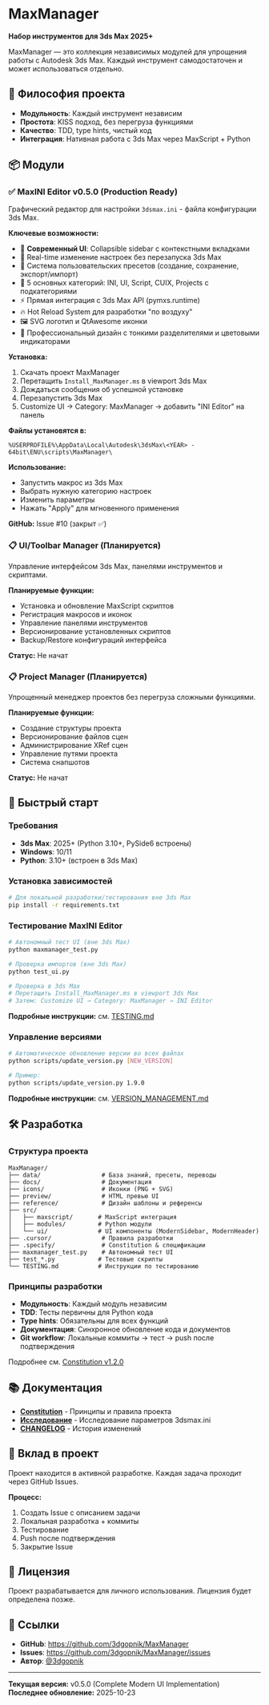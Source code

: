 # MaxManager

**Набор инструментов для 3ds Max 2025+**

MaxManager — это коллекция независимых модулей для упрощения работы с Autodesk 3ds Max. Каждый инструмент самодостаточен и может использоваться отдельно.

## 🎯 Философия проекта

- **Модульность**: Каждый инструмент независим
- **Простота**: KISS подход, без перегруза функциями
- **Качество**: TDD, type hints, чистый код
- **Интеграция**: Нативная работа с 3ds Max через MaxScript + Python

## 📦 Модули

### ✅ MaxINI Editor v0.5.0 (Production Ready)

Графический редактор для настройки `3dsmax.ini` - файла конфигурации 3ds Max.

**Ключевые возможности:**
- 🎨 **Современный UI**: Collapsible sidebar с контекстными вкладками
- 🔧 Real-time изменение настроек без перезапуска 3ds Max
- 💾 Система пользовательских пресетов (создание, сохранение, экспорт/импорт)
- 🎯 5 основных категорий: INI, UI, Script, CUIX, Projects с подкатегориями
- ⚡ Прямая интеграция с 3ds Max API (pymxs.runtime)
- 🔥 Hot Reload System для разработки "по воздуху"
- 🖼️ SVG логотип и QtAwesome иконки
- 🎨 Профессиональный дизайн с тонкими разделителями и цветовыми индикаторами

**Установка:**
1. Скачать проект MaxManager
2. Перетащить `Install_MaxManager.ms` в viewport 3ds Max
3. Дождаться сообщения об успешной установке
4. Перезапустить 3ds Max
5. Customize UI → Category: MaxManager → добавить "INI Editor" на панель

**Файлы установятся в:**
```
%USERPROFILE%\AppData\Local\Autodesk\3dsMax\<YEAR> - 64bit\ENU\scripts\MaxManager\
```

**Использование:**
- Запустить макрос из 3ds Max
- Выбрать нужную категорию настроек
- Изменить параметры
- Нажать "Apply" для мгновенного применения

**GitHub:** Issue #10 (закрыт ✅)

### 📋 UI/Toolbar Manager (Планируется)

Управление интерфейсом 3ds Max, панелями инструментов и скриптами.

**Планируемые функции:**
- Установка и обновление MaxScript скриптов
- Регистрация макросов и иконок
- Управление панелями инструментов
- Версионирование установленных скриптов
- Backup/Restore конфигураций интерфейса

**Статус:** Не начат

### 📋 Project Manager (Планируется)

Упрощенный менеджер проектов без перегруза сложными функциями.

**Планируемые функции:**
- Создание структуры проекта
- Версионирование файлов сцен
- Администрирование XRef сцен
- Управление путями проекта
- Система снапшотов

**Статус:** Не начат

## 🚀 Быстрый старт

### Требования

- **3ds Max**: 2025+ (Python 3.10+, PySide6 встроены)
- **Windows**: 10/11
- **Python**: 3.10+ (встроен в 3ds Max)

### Установка зависимостей

```bash
# Для локальной разработки/тестирования вне 3ds Max
pip install -r requirements.txt
```

### Тестирование MaxINI Editor

```bash
# Автономный тест UI (вне 3ds Max)
python maxmanager_test.py

# Проверка импортов (вне 3ds Max)
python test_ui.py

# Проверка в 3ds Max
# Перетащить Install_MaxManager.ms в viewport 3ds Max
# Затем: Customize UI → Category: MaxManager → INI Editor
```

**Подробные инструкции:** см. [TESTING.md](./TESTING.md)

### Управление версиями

```bash
# Автоматическое обновление версии во всех файлах
python scripts/update_version.py [NEW_VERSION]

# Пример:
python scripts/update_version.py 1.9.0
```

**Подробные инструкции:** см. [VERSION_MANAGEMENT.md](./docs/VERSION_MANAGEMENT.md)

## 🛠 Разработка

### Структура проекта

```
MaxManager/
├── data/                 # База знаний, пресеты, переводы
├── docs/                 # Документация
├── icons/                # Иконки (PNG + SVG)
├── preview/              # HTML превью UI
├── reference/            # Дизайн шаблоны и референсы
├── src/
│   ├── maxscript/       # MaxScript интеграция
│   ├── modules/         # Python модули
│   └── ui/              # UI компоненты (ModernSidebar, ModernHeader)
├── .cursor/              # Правила разработки
├── .specify/             # Constitution & спецификации
├── maxmanager_test.py    # Автономный тест UI
├── test_*.py            # Тестовые скрипты
└── TESTING.md           # Инструкции по тестированию
```

### Принципы разработки

- **Модульность**: Каждый модуль независим
- **TDD**: Тесты первичны для Python кода
- **Type hints**: Обязательны для всех функций
- **Документация**: Синхронное обновление кода и документов
- **Git workflow**: Локальные коммиты → тест → push после подтверждения

Подробнее см. [Constitution v1.2.0](.specify/memory/constitution.md)

## 📚 Документация

- **[Constitution](./specify/memory/constitution.md)** - Принципы и правила проекта
- **[Исследование](./docs/Исследование.md)** - Исследование параметров 3dsmax.ini
- **[CHANGELOG](./CHANGELOG.md)** - История изменений

## 🤝 Вклад в проект

Проект находится в активной разработке. Каждая задача проходит через GitHub Issues.

**Процесс:**
1. Создать Issue с описанием задачи
2. Локальная разработка + коммиты
3. Тестирование
4. Push после подтверждения
5. Закрытие Issue

## 📄 Лицензия

Проект разрабатывается для личного использования. Лицензия будет определена позже.

## 🔗 Ссылки

- **GitHub**: https://github.com/3dgopnik/MaxManager
- **Issues**: https://github.com/3dgopnik/MaxManager/issues
- **Автор**: [@3dgopnik](https://github.com/3dgopnik)

---

**Текущая версия:** v0.5.0 (Complete Modern UI Implementation)  
**Последнее обновление:** 2025-10-23
